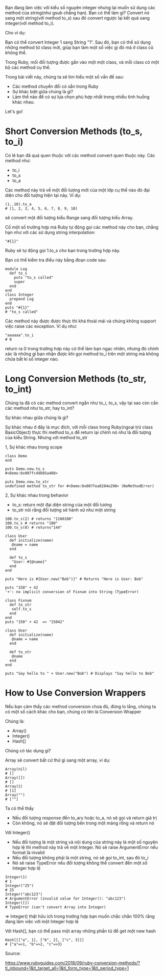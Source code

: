 Bạn đang làm việc với kiểu số nguyên integer nhưng lại muốn sử dụng các method của string(như gsub chẳng hạn). Bạn có thể làm gì?
Convert nó sang một string(với method to_s) sau đó convert ngược lại kết quả sang integer(với method to_i).

Cho ví dụ:

Bạn có thể convert Integer 1 sang String "1".
Sau đó, bạn có thể sử dụng những method từ class mới, giúp bạn làm một số việc gì đó mà ở class cũ không thể.

Trong Ruby, mối đối tượng được gắn vào một một class, và mỗi class có một bộ các method cụ thể.

Trong bài viết này, chúng ta sẽ tìm hiểu một số vấn đề sau:

* Các method chuyển đổi có sẵn trong Ruby
* Sự khác biệt giữa chúng là gì?
* Làm thế nào để có sự lựa chọn phù hợp nhất trong nhiều tình huống khác nhau.

Let's go!

# Short Conversion Methods (to_s, to_i)

Có lẽ bạn đã quá quen thuộc với các method convert quen thuộc này.
Các method như:

* to_i
* to_s
* to_a

Các method này trả về một đối tượng mới của một lớp cụ thể nào đó đại diện cho đối tượng hiện tại này.
Ví dụ:

```
(1..10).to_a
# [1, 2, 3, 4, 5, 6, 7, 8, 9, 10]
```
sẽ convert một đối tượng kiểu Range sang đối tượng kiểu Array.

Cố một số trường hợp mà Ruby tự động gọi các method này cho bạn, chẳng hạn như với các sử dụng string interpolation:

```
"#{1}"
```
Ruby sẽ tự động gọi 1.to_s cho bạn trong trường hợp này.

Bạn có thể kiểm tra điều này bằng đoạn code sau:

```
module Log
  def to_s
    puts "to_s called"
    super
  end
end
class Integer
  prepend Log
end
puts "#{1}"
# "to_s called"
```

Các method này được được thực thi khá thoải mái và chúng không support việc raise các exception. Ví dụ như:

```
"aaaaaa".to_i
# 0
```

return ra 0 trong trường hợp này có thể làm bạn ngạc nhiên, nhưng đó chính xác là những gì bạn nhận được khi gọi method to_i trên một string mà không chứa bất kì số integer nào.

# Long Conversion Methods (to_str, to_int)

Chúng ta đã có các method convert ngắn như to_i, to_s, vậy tại sao còn cần các method như to_str, hay to_int?

Sự khác nhau giữa chúng là gì?

Sự khác nhau ở đây là mục đích, với mỗi class trong Ruby(ngoại trừ class BasicObject) thực thi method to_s để return lại chính nó như là đối tượng của kiểu String. Nhưng với method to_str

1, Sự khác nhau trong scope
```
class Demo
end

puts Demo.new.to_s
#<Demo:0x007fc49b05a408>
```

```
puts Demo.new.to_str
undefined method to_str for #<Demo:0x007fea8204e290> (NoMethodError)
```

2, Sự khác nhau trong behavior

- to_s: return một đại diện string của một đối tương
- to_str nói rằng đối tượng sẽ hành xử như một string

```
100.to_s(2) # returns "1100100"
100.to_s # returns "100"
100.to_s(8) # returns"144"
```

```
class User
  def initialize(name)
   @name = name
  end

  def to_s
   "User: #{@name}"
  end
end

puts "Here is #{User.new("Bob")}" # Returns "Here is User: Bob"
```

```
puts "150" + 42
'+': no implicit conversion of Fixnum into String (TypeError)
```

```
class Fixnum
  def to_str
   self.to_s
  end
end
puts "150" + 42  => "15042"

class User
  def initialize(name)
   @name = name
  end

  def to_str
   @name
  end
end

puts "Say hello to " + User.new("Bob") # Displays "Say hello to Bob"
```

# How to Use Conversion Wrappers

Nếu bạn cảm thấy các method conversion chưa đủ, đừng lo lắng, chúng ta có một số cách khác cho bạn, chúng có tên là Conversion Wrapper

Chúng là:
* Array()
* Integer()
* Hash[]

Chúng có tác dụng gì?

Array sẽ convert bất cứ thứ gì sang một array, ví dụ:

```
Array(nil)
# []
Array([])
# []
Array(1)
# [1]
Array("")
# [""]
```

Ta có thể thấy
- Nếu đối tượng response đến to_ary hoặc to_a, nó sẽ gọi và return giá trị
- Còn không, nó sẽ đặt đối tượng bên trong một mảng rỗng và return nó


Với Integer()

- Nếu đối tượng là một string và nội dung của string này là một số nguyên hợp lệ thì method này trả về một Integer. Nó sẽ raise ArgumentError nếu format là invalid
- Nếu đối tượng không phải là một string, nó sẽ gọi to_int, sau đó to_i
- Nó sẽ raise TypeError nếu đối tượng không thể convert đến một số Integer hợp lệ 

```
Integer(1)
# 1
Integer("25")
# 25
Integer("abc123")
# ArgumentError (invalid value for Integer(): "abc123")
Integer([])
# TypeError (can't convert Array into Integer)
```

=> Integer() thật hữu ích trong trường hợp bạn muốn chắc chắn 100% rằng đang làm việc với một Integer hợp lệ

Với Hash[], bạn có thể pass một array những phần tử để get một new hash

```
Hash[[["a", 1], ["b", 2], ["c", 3]]]
# {"a"=>1, "b"=>2, "c"=>3}
```


Source: 

https://www.rubyguides.com/2018/09/ruby-conversion-methods/?tl_inbound=1&tl_target_all=1&tl_form_type=1&tl_period_type=1